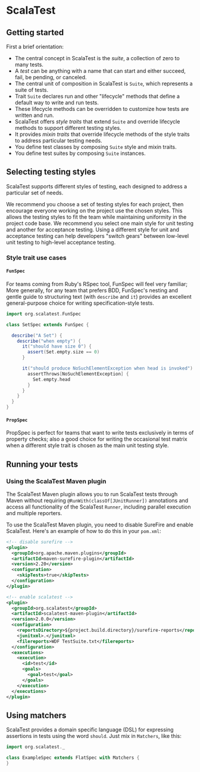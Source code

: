 # ScalaTest

## Getting started

First a brief orientation:
* The central concept in ScalaTest is the *suite*, a collection of zero to many tests.
* A *test* can be anything with a name that can start and either succeed, fail, be pending, or canceled.
* The central unit of composition in ScalaTest is `Suite`, which represents a suite of tests.
* Trait `Suite` declares run and other "lifecycle" methods that define a default way to write and run tests.
* These lifecycle methods can be overridden to customize how tests are written and run.
* ScalaTest offers *style traits* that extend `Suite` and override lifecycle methods to support different testing styles.
* It provides *mixin traits* that override lifecycle methods of the style traits to address particular testing needs.
* You define test classes by composing `Suite` style and mixin traits.
* You define test suites by composing `Suite` instances.

## Selecting testing styles

ScalaTest supports different styles of testing, each designed to address a particular set of needs.

We recommend you choose a set of testing styles for each project, then encourage everyone working on the project use the chosen styles.
This allows the testing styles to fit the team while maintaining uniformity in the project code base.
We recommend you select one main style for unit testing and another for acceptance testing.
Using a different style for unit and acceptance testing can help developers "switch gears" between low-level unit testing to high-level acceptance testing.

### Style trait use cases

#### `FunSpec`

For teams coming from Ruby's RSpec tool, FunSpec will feel very familiar; More generally, for any team that prefers BDD, FunSpec's nesting and gentle guide to structuring text (with `describe` and `it`) provides an excellent general-purpose choice for writing specification-style tests.
```scala
import org.scalatest.FunSpec

class SetSpec extends FunSpec {

  describe("A Set") {
    describe("when empty") {
      it("should have size 0") {
        assert(Set.empty.size == 0)
      }

      it("should produce NoSuchElementException when head is invoked") {
        assertThrows[NoSuchElementException] {
          Set.empty.head
        }
      }
    }
  }
}
```

#### `PropSpec`

PropSpec is perfect for teams that want to write tests exclusively in terms of property checks; also a good choice for writing the occasional test matrix when a different style trait is chosen as the main unit testing style.

## Running your tests

### Using the ScalaTest Maven plugin

The ScalaTest Maven plugin allows you to run ScalaTest tests through Maven without requiring `@RunWith(classOf[JUnitRunner])` annotations and access all functionality of the ScalaTest `Runner`, including parallel execution and multiple reporters.

To use the ScalaTest Maven plugin, you need to disable SureFire and enable ScalaTest.
Here's an example of how to do this in your `pom.xml`:
```xml
<!-- disable surefire -->
<plugin>
  <groupId>org.apache.maven.plugins</groupId>
  <artifactId>maven-surefire-plugin</artifactId>
  <version>2.20</version>
  <configuration>
    <skipTests>true</skipTests>
  </configuration>
</plugin>

<!-- enable scalatest -->
<plugin>
  <groupId>org.scalatest</groupId>
  <artifactId>scalatest-maven-plugin</artifactId>
  <version>2.0.0</version>
  <configuration>
    <reportsDirectory>${project.build.directory}/surefire-reports</reportsDirectory>
    <junitxml>.</junitxml>
    <filereports>WDF TestSuite.txt</filereports>
  </configuration>
  <executions>
    <execution>
      <id>test</id>
      <goals>
        <goal>test</goal>
      </goals>
    </execution>
  </executions>
</plugin>
```

## Using matchers

ScalaTest provides a domain specific language (DSL) for expressing assertions in tests using the word `should`.
Just mix in `Matchers`, like this:
```scala
import org.scalatest._

class ExampleSpec extends FlatSpec with Matchers {
}
```
